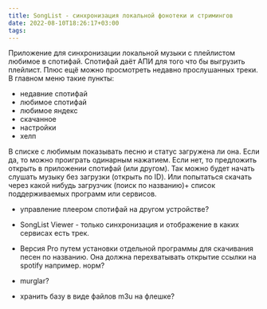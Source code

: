 ```yaml
---
title: SongList - синхронизация локальной фонотеки и стримингов
date: 2022-08-10T18:26:17+03:00
tags: 
---
```


Приложение для синхронизации локальной музыки с плейлистом любимое в спотифай. Спотифай даёт АПИ для того что бы выгрузить плейлист. Плюс ещё можно просмотреть недавно прослушанных треки. В главном меню такие пункты: 
- недавние спотифай
- любимое спотифай
- любимое яндекс
- скачанное
- настройки
- хелп

В списке с любимым показывать песню и статус загружена ли она. Если да, то можно проиграть одинарным нажатием. Если нет, то предложить открыть в приложении спотифай (или другом). Так можно будет начать слушать музыку без загрузки (открыть по ID). Или попытаться скачать через какой нибудь загрузчик (поиск по названию)+ список поддерживаемых программ или сервисов.

- управление плеером спотифай на другом устройстве?
- SongList Viewer - только синхронизация и отображение в каких сервисах есть трек. 
- Версия Pro путем установки отдельной программы для скачивания песен по названию. Она должна перехватывать открытие ссылки на spotify например. норм?
- murglar?

- хранить базу в виде файлов m3u на флешке?
